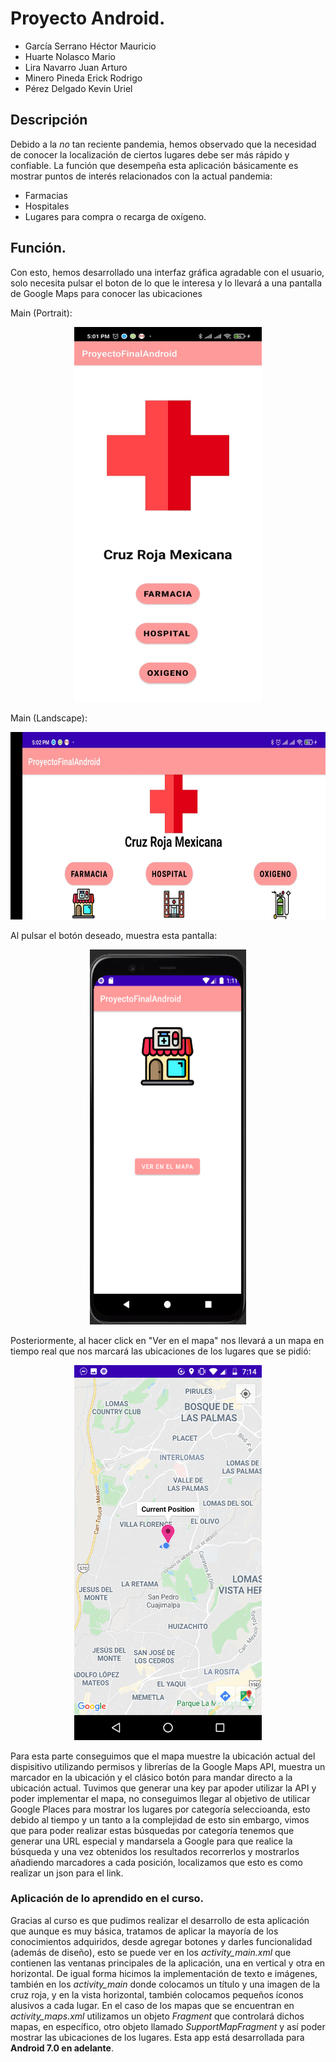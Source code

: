 # Proyecto Android.
- García Serrano Héctor Mauricio
- Huarte Nolasco Mario
- Lira Navarro Juan Arturo
- Minero Pineda Erick Rodrigo
- Pérez Delgado Kevin Uriel

## Descripción
Debido a la *no* tan reciente pandemia, hemos observado que la necesidad de conocer la localización de ciertos lugares debe ser más rápido y confiable.
La función que desempeña esta aplicación básicamente es mostrar puntos de interés relacionados con la actual pandemia: 
- Farmacias
- Hospitales
- Lugares para compra o recarga de oxígeno.

## Función.
Con esto, hemos desarrollado una interfaz gráfica agradable con el usuario, solo necesita pulsar el boton de lo que le interesa y lo llevará a una pantalla de Google Maps para conocer las ubicaciones

Main (Portrait):

<p align = "center">
    <img src="inicio.jpeg"  width="300" height="600"/>
</p>
Main (Landscape):

<p align = "center">
    <img src="inicio_horizontal.jpeg"  width="700" height="300"/>
</p>
Al pulsar el botón deseado, muestra esta pantalla:
<p align = "center">
    <img src="pantalla3.png"  width="250" height="600"/>
</p>

Posteriormente, al hacer click en "Ver en el mapa" nos llevará a un mapa en tiempo real que nos marcará las ubicaciones de los lugares que se pidió:

<p align = "center">
    <img src="mapa.png"  width="300" height="600"/>
</p>

Para esta parte conseguimos que el mapa muestre la ubicación actual del dispisitivo utilizando permisos y librerías de la Google Maps API, muestra un marcador en la ubicación y el clásico botón para mandar directo  a la ubicación actual. Tuvimos que generar una key par apoder utilizar la API y poder implementar el mapa, no conseguimos llegar al objetivo de utilicar Google Places para mostrar los lugares por categoría seleccioanda, esto debido al tiempo y un tanto a la complejidad de esto sin embargo, vimos que para poder realizar estas búsquedas por categoría tenemos que generar una URL especial y mandarsela a Google para que realice la búsqueda y una vez obtenidos los resultados recorrerlos y mostrarlos añadiendo marcadores a cada posición, localizamos que esto es como realizar un json para el link.

### Aplicación de lo aprendido en el curso.
Gracias al curso es que pudimos realizar el desarrollo de esta aplicación que aunque es muy básica, tratamos de aplicar la mayoría de los conocimientos adquiridos, desde agregar botones y darles funcionalidad (además de diseño), esto se puede ver en los *activity_main.xml* que contienen las ventanas principales de la aplicación, una en vertical y otra en horizontal. De igual forma hicimos la implementación de texto e imágenes, también en los *activity_main* donde colocamos un título y una imagen de la cruz roja, y en la vista horizontal, también colocamos pequeños íconos alusivos a cada lugar.
En el caso de los mapas que se encuentran en *activity_maps.xml* utilizamos un objeto *Fragment* que controlará dichos mapas, en específico, otro objeto llamado *SupportMapFragment* y así poder mostrar las ubicaciones de los lugares. 
Esta app está desarrollada para __Android 7.0 en adelante__.
